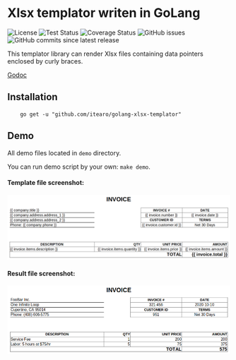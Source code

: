 # Xlsx templator writen in GoLang

![License](https://img.shields.io/github/license/itearo/golang-xlsx-templator)
![Test Status](https://img.shields.io/github/workflow/status/itearo/golang-xlsx-templator/Test?label=test)
![Coverage Status](https://img.shields.io/codecov/c/github/iTearo/golang-xlsx-templator)
![GitHub issues](https://img.shields.io/github/issues/itearo/golang-xlsx-templator)
![GitHub commits since latest release](https://img.shields.io/github/commits-since/itearo/golang-xlsx-templator/latest)

This templator library can render Xlsx files containing data pointers enclosed by curly braces.

[Godoc](https://godoc.org/github.com/itearo/golang-xlsx-templator)

## Installation

```
    go get -u "github.com/itearo/golang-xlsx-templator"
```

## Demo

All demo files located in `demo` directory.

You can run demo script by your own: `make demo`.

#### Template file screenshot:

![Report template](https://github.com/iTearo/golang-xlsx-templator/raw/main/demo/screenshot_report_template.png)

#### Result file screenshot:

![Result report](https://github.com/iTearo/golang-xlsx-templator/raw/main/demo/screenshot_report_result.png)
